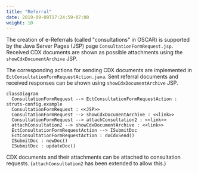 ```yaml
---
title: "Referral"
date: 2019-09-09T17:24:59-07:00
weight: 10
---
```


The creation of e-Referrals (called "consultations" in OSCAR) is supported by the Java Server Pages (JSP) page `ConsultationFormRequest.jsp`. Received CDX documents are shown as possible attachments using the `showCdxDocumentArchive` JSP.

The corresponding actions for sending CDX documents are implemented in `EctConsultationFormRequestAction.java`. Sent referral documents and received responses can be shown using `showCdxDocumentArchive` JSP.

```mermaid
classDiagram
  ConsultationFormRequest --> EctConsultationFormRequestAction : struts-config.example
  ConsultationFormRequest : <<JSP>>
  ConsultationFormRequest --> showCdxDocumentArchive : <<link>>
  ConsultationFormRequest --> attachConsultation2 : <<link>>
  attachConsultation2 --> showCdxDocumentArchive : <<link>>
  EctConsultationFormRequestAction --> ISubmitDoc
  EctConsultationFormRequestAction : doCdxSend()
  ISubmitDoc : newDoc()
  ISubmitDoc : updateDoc()

```

CDX documents and their attachments can be attached to consultation requests. (`attachConsultation2` has been extended to allow this.)
